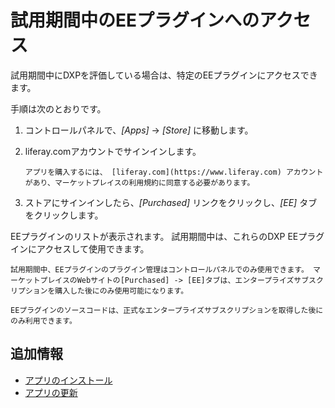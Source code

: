 # 試用期間中のEEプラグインへのアクセス

試用期間中にDXPを評価している場合は、特定のEEプラグインにアクセスできます。

手順は次のとおりです。

1.  コントロールパネルで、*[Apps]* → *[Store]* に移動します。

2.  liferay.comアカウントでサインインします。

    ```{important}
    アプリを購入するには、 [liferay.com](https://www.liferay.com) アカウントがあり、マーケットプレイスの利用規約に同意する必要があります。
    ```

3.  ストアにサインインしたら、*[Purchased]* リンクをクリックし、*[EE]* タブをクリックします。

EEプラグインのリストが表示されます。 試用期間中は、これらのDXP EEプラグインにアクセスして使用できます。

```{note}
試用期間中、EEプラグインのプラグイン管理はコントロールパネルでのみ使用できます。 マーケットプレイスのWebサイトの[Purchased] -> [EE]タブは、エンタープライズサブスクリプションを購入した後にのみ使用可能になります。
```

```{important}
EEプラグインのソースコードは、正式なエンタープライズサブスクリプションを取得した後にのみ利用できます。
```

## 追加情報

  - [アプリのインストール](./installing-apps.md)
  - [アプリの更新](./managing-apps/renewing-apps.md)
